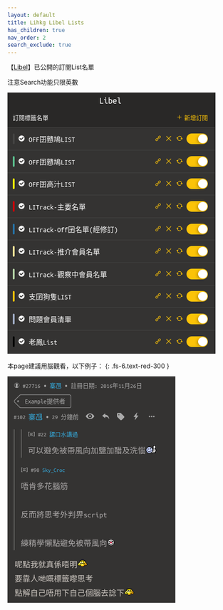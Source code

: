 ```yaml
---
layout: default
title: Lihkg Libel Lists
has_children: true
nav_order: 2
search_exclude: true
---
```


【[Libel](https://kitce.github.io/libel/)】已公開的訂閱List名單

注意Search功能只限英數

  <p>
     <img src="./Img/P_List.png" alt="Lists" />
  </p>

本page建議用腦觀看，以下例子：
{: .fs-6.text-red-300 }

  <p>
     <img src="./Img/example1.png" />
  </p>
